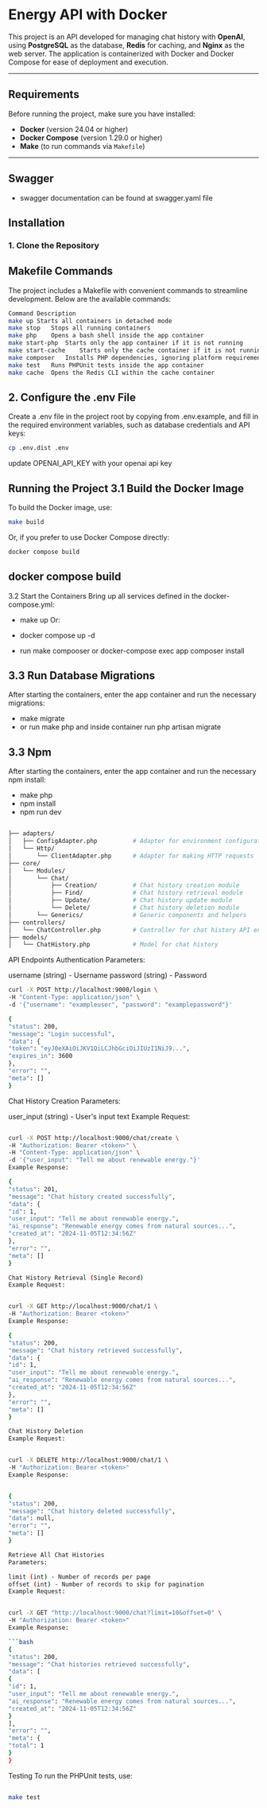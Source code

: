 # Energy API with Docker

This project is an API developed for managing chat history with **OpenAI**, using **PostgreSQL** as the database, **Redis** for caching, and **Nginx** as the web server. The application is containerized with Docker and Docker Compose for ease of deployment and execution.

---

## Requirements

Before running the project, make sure you have installed:

- **Docker** (version 24.04 or higher)
- **Docker Compose** (version 1.29.0 or higher)
- **Make** (to run commands via `Makefile`)

---
## Swagger
- swagger documentation can be found at swagger.yaml file
## Installation

### 1. Clone the Repository

## Makefile Commands
The project includes a Makefile with convenient commands to streamline development. Below are the available commands:
```bash
Command	Description
make up	Starts all containers in detached mode
make stop	Stops all running containers
make php	Opens a bash shell inside the app container
make start-php	Starts only the app container if it is not running
make start-cache	Starts only the cache container if it is not running
make composer	Installs PHP dependencies, ignoring platform requirements
make test	Runs PHPUnit tests inside the app container
make cache	Opens the Redis CLI within the cache container
```

## 2. Configure the .env File
   Create a .env file in the project root by copying from .env.example, and fill in the required environment variables, such as database credentials and API keys:
```bash
cp .env.dist .env
```
update OPENAI_API_KEY with your openai api key


## Running the Project 3.1 Build the Docker Image
To build the Docker image, use:

```bash
make build
```
Or, if you prefer to use Docker Compose directly:
```bash
docker compose build
```

## docker compose build
3.2 Start the Containers
Bring up all services defined in the docker-compose.yml:

- make up
Or:

- docker compose up -d
- run make compooser or docker-compose exec app composer install
## 3.3 Run Database Migrations
After starting the containers, enter the app container and run the necessary migrations:

- make migrate
- or run make php and inside container run php artisan migrate

## 3.3 Npm 
After starting the containers, enter the app container and run the necessary npm install:

- make php
- npm install
- npm run dev

```bash

├── adapters/
│   ├── ConfigAdapter.php          # Adapter for environment configuration
│   └── Http/
│       └── ClientAdapter.php      # Adapter for making HTTP requests
├── core/
│   └── Modules/
│       └── Chat/
│           ├── Creation/          # Chat history creation module
│           ├── Find/              # Chat history retrieval module
│           ├── Update/            # Chat history update module
│           └── Delete/            # Chat history deletion module
│       └── Generics/              # Generic components and helpers
├── controllers/
│   └── ChatController.php         # Controller for chat history API endpoints
├── models/
│   └── ChatHistory.php            # Model for chat history
```

API Endpoints
Authentication
Parameters:

username (string) - Username
password (string) - Password
```bash
curl -X POST http://localhost:9000/login \
-H "Content-Type: application/json" \
-d '{"username": "exampleuser", "password": "examplepassword"}'
```
```bash
{
"status": 200,
"message": "Login successful",
"data": {
"token": "eyJ0eXAiOiJKV1QiLCJhbGciOiJIUzI1NiJ9...",
"expires_in": 3600
},
"error": "",
"meta": []
}
```


Chat History Creation
Parameters:

user_input (string) - User's input text
Example Request:
```bash

curl -X POST http://localhost:9000/chat/create \
-H "Authorization: Bearer <token>" \
-H "Content-Type: application/json" \
-d '{"user_input": "Tell me about renewable energy."}'
Example Response:
```
```bash
{
"status": 201,
"message": "Chat history created successfully",
"data": {
"id": 1,
"user_input": "Tell me about renewable energy.",
"ai_response": "Renewable energy comes from natural sources...",
"created_at": "2024-11-05T12:34:56Z"
},
"error": "",
"meta": []
}
```

```bash
Chat History Retrieval (Single Record)
Example Request:


curl -X GET http://localhost:9000/chat/1 \
-H "Authorization: Bearer <token>"
Example Response:
```
```bash
{
"status": 200,
"message": "Chat history retrieved successfully",
"data": {
"id": 1,
"user_input": "Tell me about renewable energy.",
"ai_response": "Renewable energy comes from natural sources...",
"created_at": "2024-11-05T12:34:56Z"
},
"error": "",
"meta": []
}
```

```bash
Chat History Deletion
Example Request:


curl -X DELETE http://localhost:9000/chat/1 \
-H "Authorization: Bearer <token>"
Example Response:


{
"status": 200,
"message": "Chat history deleted successfully",
"data": null,
"error": "",
"meta": []
}
```
```bash
Retrieve All Chat Histories
Parameters:

limit (int) - Number of records per page
offset (int) - Number of records to skip for pagination
Example Request:


curl -X GET "http://localhost:9000/chat?limit=10&offset=0" \
-H "Authorization: Bearer <token>"
Example Response:

```bash
{
"status": 200,
"message": "Chat histories retrieved successfully",
"data": [
{
"id": 1,
"user_input": "Tell me about renewable energy.",
"ai_response": "Renewable energy comes from natural sources...",
"created_at": "2024-11-05T12:34:56Z"
}
],
"error": "",
"meta": {
"total": 1
}
}
```

Testing
To run the PHPUnit tests, use:

```bash

make test
```
